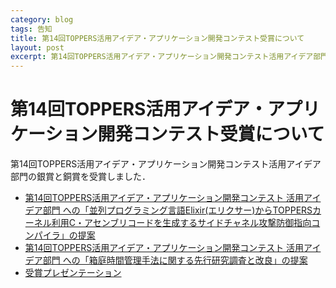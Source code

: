 ```yaml
---
category: blog
tags: 告知
title: 第14回TOPPERS活用アイデア・アプリケーション開発コンテスト受賞について
layout: post
excerpt: 第14回TOPPERS活用アイデア・アプリケーション開発コンテスト活用アイデア部門の銀賞と銅賞を受賞しました．
---
```

# 第14回TOPPERS活用アイデア・アプリケーション開発コンテスト受賞について

第14回TOPPERS活用アイデア・アプリケーション開発コンテスト活用アイデア部門の銀賞と銅賞を受賞しました．

* [第14回TOPPERS活用アイデア・アプリケーション開発コンテスト 活用アイデア部門 への「並列プログラミング言語Elixir(エリクサー)からTOPPERSカーネル利用C・アセンブリコードを生成するサイドチャネル攻撃防御指向コンパイラ」の提案](https://qiita.com/zacky1972/items/32ea9887fceb058ee5da)
* [第14回TOPPERS活用アイデア・アプリケーション開発コンテスト 活用アイデア部門 への「箱庭時間管理手法に関する先行研究調査と改良」の提案](https://qiita.com/zacky1972/items/c0922fa671c9734b5aa5)
* [受賞プレゼンテーション](https://zacky1972.github.io/assets/pdfs/TOPPERS2024.pdf)

